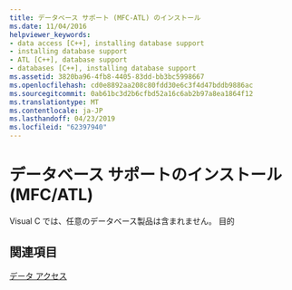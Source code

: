 ```yaml
---
title: データベース サポート (MFC-ATL) のインストール
ms.date: 11/04/2016
helpviewer_keywords:
- data access [C++], installing database support
- installing database support
- ATL [C++], database support
- databases [C++], installing database support
ms.assetid: 3820ba96-4fb8-4405-83dd-bb3bc5998667
ms.openlocfilehash: cd0e8892aa208c80fdd30e6c3f4d47bddb9886ac
ms.sourcegitcommit: 0ab61bc3d2b6cfbd52a16c6ab2b97a8ea1864f12
ms.translationtype: MT
ms.contentlocale: ja-JP
ms.lasthandoff: 04/23/2019
ms.locfileid: "62397940"
---
```

# <a name="installing-database-support-mfcatl"></a>データベース サポートのインストール (MFC/ATL)

Visual C では、任意のデータベース製品は含まれません。 目的


## <a name="see-also"></a>関連項目

[データ アクセス](data-access-in-cpp.md)